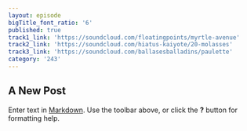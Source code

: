```yaml
---
layout: episode
bigTitle_font_ratio: '6'
published: true
track1_link: 'https://soundcloud.com/floatingpoints/myrtle-avenue'
track2_link: 'https://soundcloud.com/hiatus-kaiyote/20-molasses'
track3_link: 'https://soundcloud.com/ballasesballadins/paulette'
category: '243'
---
```

## A New Post

Enter text in [Markdown](http://daringfireball.net/projects/markdown/). Use the toolbar above, or click the **?** button for formatting help.
